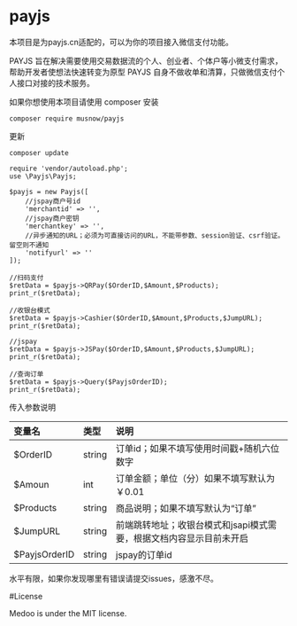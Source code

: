 # payjs
本项目是为payjs.cn适配的，可以为你的项目接入微信支付功能。

PAYJS 旨在解决需要使用交易数据流的个人、创业者、个体户等小微支付需求，帮助开发者使想法快速转变为原型
PAYJS 自身不做收单和清算，只做微信支付个人接口对接的技术服务。


如果你想使用本项目请使用 composer 安装

```$xslt
composer require musnow/payjs
```

更新

```$xslt
composer update
```

```$xslt
require 'vendor/autoload.php';
use \Payjs\Payjs;

$payjs = new Payjs([
    //jspay商户号id
    'merchantid' => '',
    //jspay商户密钥
    'merchantkey' => '',
    //异步通知的URL；必须为可直接访问的URL，不能带参数、session验证、csrf验证。留空则不通知
    'notifyurl' => ''
]);

//扫码支付
$retData = $payjs->QRPay($OrderID,$Amount,$Products);
print_r($retData);

//收银台模式
$retData = $payjs->Cashier($OrderID,$Amount,$Products,$JumpURL);
print_r($retData);

//jspay
$retData = $payjs->JSPay($OrderID,$Amount,$Products,$JumpURL);
print_r($retData);

//查询订单
$retData = $payjs->Query($PayjsOrderID);
print_r($retData);
```

传入参数说明

| 变量名 | 类型 | 说明 |
| :------ |:------| :-----------|
| $OrderID | string | 订单id；如果不填写使用时间戳+随机六位数字 |
| $Amoun | int | 订单金额；单位（分）如果不填写默认为￥0.01 |
| $Products | string | 商品说明；如果不填写默认为“订单” |
| $JumpURL  | string | 前端跳转地址；收银台模式和jsapi模式需要，根据文档内容显示目前未开启 |
| $PayjsOrderID | string | jspay的订单id |

水平有限，如果你发现哪里有错误请提交issues，感激不尽。

#License  

Medoo is under the MIT license.
